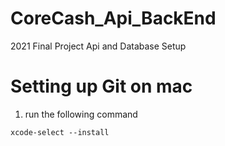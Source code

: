 # CoreCash_Api_BackEnd
2021 Final Project Api and Database Setup


# Setting up Git on mac 
1) run the following command
```
xcode-select --install
```
